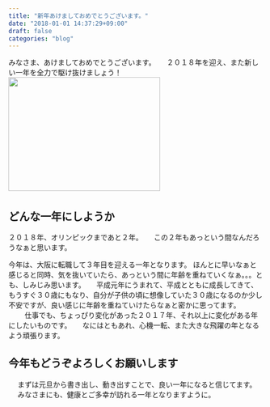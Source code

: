 ```yaml
---
title: "新年あけましておめでとうございます。"
date: "2018-01-01 14:37:29+09:00"
draft: false
categories: "blog"
---
```

みなさま、あけましておめでとうございます。
　
２０１８年を迎え、また新しい一年を全力で駆け抜けましょう！
　
<img src="https://hiroshifujita.com/cms/wp-content/uploads/2018/01/IMG_0062-min-300x225.jpg" alt="" width="300" height="225" class="alignnone size-medium wp-image-214" />
　
## どんな一年にしようか

２０１８年、オリンピックまであと２年。
　
この２年もあっという間なんだろうなぁと思います。　　

今年は、大阪に転職して３年目を迎える一年となります。
ほんとに早いなぁと感じると同時、気を抜いていたら、あっという間に年齢を重ねていくなぁ。。。とも、しみじみ思います。
　
平成元年にうまれて、平成とともに成長してきて、もうすぐ３０歳にもなり、自分が子供の頃に想像していた３０歳になるのか少し不安ですが、良い感じに年齢を重ねていけたらなぁと密かに思ってます。
　　
仕事でも、ちょっぴり変化があった２０１７年、それ以上に変化がある年にしたいものです。
　
なにはともあれ、心機一転、また大きな飛躍の年となるよう頑張ります。
　
## 今年もどうぞよろしくお願いします
　
まずは元旦から書き出し、動き出すことで、良い一年になると信じてます。
　
みなさまにも、健康とご多幸が訪れる一年となりますように。
　